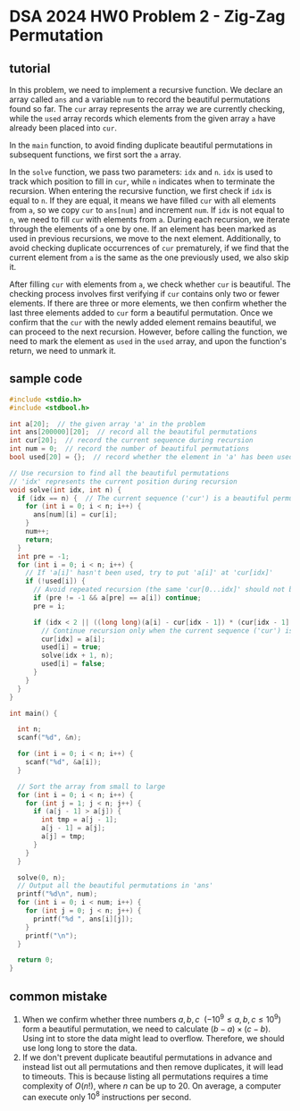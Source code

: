 # DSA 2024 HW0 Problem 2 - Zig-Zag Permutation 
## tutorial 
In this problem, we need to implement a recursive function. We declare an array called `ans` and a variable `num` to record the beautiful permutations found so far. The `cur` array represents the array we are currently checking, while the `used` array records which elements from the given array `a` have already been placed into `cur`.

In the `main` function, to avoid finding duplicate beautiful permutations in subsequent functions, we first sort the `a` array.

In the `solve` function, we pass two parameters: `idx` and `n`. `idx` is used to track which position to fill in `cur`, while `n` indicates when to terminate the recursion. When entering the recursive function, we first check if `idx` is equal to `n`. If they are equal, it means we have filled `cur` with all elements from `a`, so we copy `cur` to `ans[num]` and increment `num`. If `idx` is not equal to `n`, we need to fill `cur` with elements from `a`. During each recursion, we iterate through the elements of `a` one by one. If an element has been marked as used in previous recursions, we move to the next element. Additionally, to avoid checking duplicate occurrences of `cur` prematurely, if we find that the current element from `a` is the same as the one previously used, we also skip it.

After filling `cur` with elements from `a`, we check whether `cur` is beautiful. The checking process involves first verifying if `cur` contains only two or fewer elements. If there are three or more elements, we then confirm whether the last three elements added to `cur` form a beautiful permutation. Once we confirm that the `cur` with the newly added element remains beautiful, we can proceed to the next recursion. However, before calling the function, we need to mark the element as `used` in the `used` array, and upon the function's return, we need to unmark it.

## sample code
```C
#include <stdio.h>
#include <stdbool.h>

int a[20];  // the given array 'a' in the problem
int ans[200000][20];  // record all the beautiful permutations
int cur[20];  // record the current sequence during recursion
int num = 0;  // record the number of beautiful permutations
bool used[20] = {};  // record whether the element in 'a' has been used during recursion

// Use recursion to find all the beautiful permutations
// 'idx' represents the current position during recursion
void solve(int idx, int n) {
  if (idx == n) {  // The current sequence ('cur') is a beautiful permutation
    for (int i = 0; i < n; i++) {
      ans[num][i] = cur[i];
    }
    num++;
    return;
  }
  int pre = -1;
  for (int i = 0; i < n; i++) {
    // If 'a[i]' hasn't been used, try to put 'a[i]' at 'cur[idx]'
    if (!used[i]) {
      // Avoid repeated recursion (the same 'cur[0...idx]' should not be recursed more than once)
      if (pre != -1 && a[pre] == a[i]) continue;
      pre = i;

      if (idx < 2 || ((long long)(a[i] - cur[idx - 1]) * (cur[idx - 1] - cur[idx - 2]) < 0)) {
        // Continue recursion only when the current sequence ('cur') is not beautiful
        cur[idx] = a[i];
        used[i] = true;
        solve(idx + 1, n);
        used[i] = false;
      }
    }
  }
}

int main() {

  int n;
  scanf("%d", &n);

  for (int i = 0; i < n; i++) {
    scanf("%d", &a[i]);
  }

  // Sort the array from small to large
  for (int i = 0; i < n; i++) {
    for (int j = 1; j < n; j++) {
      if (a[j - 1] > a[j]) {
        int tmp = a[j - 1];
        a[j - 1] = a[j];
        a[j] = tmp;
      }
    }
  }

  solve(0, n);
  // Output all the beautiful permutations in 'ans'
  printf("%d\n", num);
  for (int i = 0; i < num; i++) {
    for (int j = 0; j < n; j++) {
      printf("%d ", ans[i][j]);
    }
    printf("\n");
  }

  return 0;
}

```

## common mistake
1. When we confirm whether three numbers $a, b, c \ \ (-10^9 \le a, b, c \le 10^9)$ form a beautiful permutation, we need to calculate $(b - a) \times (c - b)$. Using int to store the data might lead to overflow. Therefore, we should use long long to store the data.
2. If we don't prevent duplicate beautiful permutations in advance and instead list out all permutations and then remove duplicates, it will lead to timeouts. This is because listing all permutations requires a time complexity of $O(n!)$, where $n$ can be up to $20$. On average, a computer can execute only $10^8$ instructions per second.
